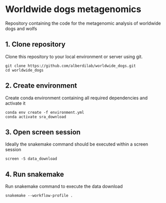 # Worldwide dogs metagenomics
Repository containing the code for the metagenomic analysis of worldwide dogs and wolfs

## 1. Clone repository

Clone this repository to your local environment or server using git.

```
git clone https://github.com/alberdilab/worldwide_dogs.git
cd worldwide_dogs
```

## 2. Create environment

Create conda environment containing all required dependencies and activate it

```
conda env create -f environment.yml
conda activate sra_download
```

## 3. Open screen session

Ideally the snakemake command should be executed within a screen session

```
screen -S data_download
```


## 4. Run snakemake

Run snakemake command to execute the data download

```
snakemake --workflow-profile .
```
